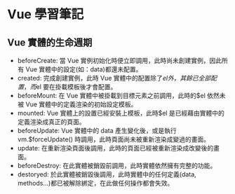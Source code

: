 # Vue 學習筆記

## Vue 實體的生命週期

- beforeCreate: 當 Vue 實例初始化時便立即調用，此時尚未創建實例，因此所有 Vue 實體中的設定(如：data)都還未配置。
- created: 完成創建實例，此時 Vue 實體中的配置除了$el外，其餘已全部配置，而$el 要在掛載模板後才會配置。
- beforeMount: 在 Vue 實體中被掛載到目標元素之前調用，此時的$el 依然未被 Vue 實體中的定義渲染的初始設定模板。
- mounted: Vue 實體上的設置已經安裝上模板，此時$el 是已經藉由實體中的定義渲染成真正的頁面。
- beforeUpdate: Vue 實體中的 data 產生變化後，或是執行 vm.$forceUpdate() 時調用，此時頁面尚未被重新渲染成變過的畫面。
- update: 在重新渲染頁面後調用，此時的頁面已經被重新渲染成改變後的畫面。
- beforeDestroy: 在此實體被銷毀前調用，此時實體依然擁有完整的功能。
- destoryed: 於此實體被銷毀後調用，此時實體中的任何定義(data, methods...)都已被解除綁定，在此做任何操作都會失效。
